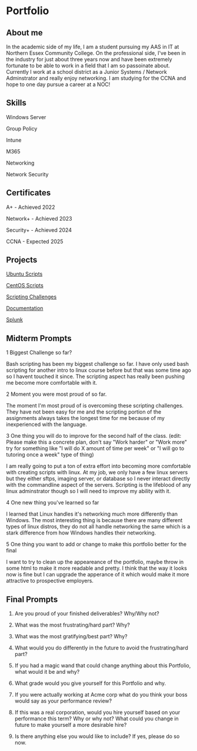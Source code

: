 # Portfolio

## About me 

In the academic side of my life, I am a student pursuing my AAS in IT at Northern Essex Community College. On the professional side, I've been in the industry for just about three years now and have been extremely fortunate to be able to work in a field that I am so passoinate about. Currently I work at a school district as a Junior Systems / Network Adminstrator and really enjoy networking. I am studying for the CCNA and hope to one day pursue a career at a NOC! 

## Skills

Windows Server

Group Policy

Intune

M365

Networking

Network Security


## Certificates  

A+ - Achieved 2022

Network+ - Achieved 2023

Security+ - Achieved 2024

CCNA - Expected 2025

## Projects

[Ubuntu Scripts](https://github.com/flaureanonecc/Ubuntu-Networking-Scripts)

[CentOS Scripts](https://github.com/flaureanonecc/CentOS-Network-Scripts)

[Scripting Challenges](https://github.com/flaureanonecc/Linux-Command-Challenges)

[Documentation](https://github.com/flaureanonecc/Documentation)

[Splunk](https://github.com/flaureanonecc/Splunk-Certs)

## Midterm Prompts

1 Biggest Challenge so far?

Bash scripting has been my biggest challenge so far. I have only used bash scripting for another intro to linux course before but that was some time ago so I havent touched it since. The scripting aspect has really been pushing me become more comfortable with it. 

2 Moment you were most proud of so far.

The moment I'm most proud of is overcoming these scripting challenges. They have not been easy for me and the scripting portion of the assignments always takes the longest time for me because of my inexperienced with the language.

3 One thing you will do to improve for the second half of the class.
(edit: Please make this a concrete plan, don't say "Work harder" or "Work more" try for something like "I will do X amount of time per week" or "I will go to tutoring once a week" type of thing)

I am really going to put a ton of extra effort into becoming more comfortable with creating scripts with linux. At my job, we only have a few linux servers but they either sftps, imaging server, or database so I never interact directly with the commandline aspect of the servers. Scripting is the lifeblood of any linux adminstrator though so I will need to improve my ability with it.

4 One new thing you've learned so far

I learned that Linux handles it's networking much more differently than Windows. The most interesting thing is because there are many different types of linux distros, they do not all handle networking the same which is a stark difference from how Windows handles their networking.

5 One thing you want to add or change to make this portfolio better for the final

I want to try to clean up the appeareance of the portfolio, maybe throw in some html to make it more readable and pretty. I think that the way it looks now is fine but I can upgrade the apperance of it which would make it more attractive to prospective employers.

##  Final Prompts

1. Are you proud of your finished deliverables? Why/Why not?

2. What was the most frustrating/hard part? Why?

3. What was the most gratifying/best part?  Why?

4.  What would you do differently in the future to avoid the frustrating/hard part?

5. If you had a magic wand that could change anything about this Portfolio, what would it be and why?

6.  What grade would you give yourself for this Portfolio and why. 

7.  If you were actually working at Acme corp what do you think your boss would say as your performance review?

8.  If this was a real corporation, would you hire yourself based on your performance this term? Why or why not? What could you change in future to make yourself a more desirable hire?

9.  Is there anything else you would like to include? If yes, please do so now.

